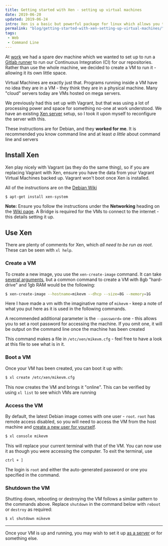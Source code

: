 ```yaml
---
title: Getting started with Xen - setting up virtual machines
date: 2019-06-20
updated: 2019-06-24
intro: Xen is a basic but powerful package for linux which allows you to create virtual machines, A rival to Vagrant, Xen has less configuration (but is potentially less "agile")
permalink: "blog/getting-started-with-xen-setting-up-virtual-machines/"
tags:
 - Web
 - Command Line
---
```


At [work](https://www.liquidlight.co.uk/) we had a spare dev machine which we wanted to set up to run a [Gitlab runner](https://docs.gitlab.com/runner/) to run our Continuous Integration (CI) for our repositories. Rather than use the whole machine, we decided to create a VM to run it - allowing it its own little space.

Virtual Machines are exactly just that. Programs running inside a VM have no idea they are in a VM - they think they are in a physical machine. Many "cloud" servers today are VMs hosted on mega servers.

We previously had this set up with Vagrant, but that was using a lot of processing power and space for something no-one at work understood. We have an existing [Xen server](https://wiki.debian.org/Xen) setup, so I took it upon myself to reconfigure the server with this.

<div class="info">These instructions are for Debian, and they <strong>worked for me</strong>. It is recommended you know command line and at least <em>a little</em> about command line and servers</div>

## Install Xen

Xen play nicely with Vagrant (as they do the same thing), so if you are replacing Vagrant with Xen, ensure you have the data from your Vagrant Virtual Machines backed up. Vagrant won't boot once Xen is installed.

All of the instructions are on the [Debian Wiki](https://wiki.debian.org/Xen)

```bash
$ apt-get install xen-system
```

**Note:** Ensure you follow the instructions under the **Networking** heading on the [Wiki page](https://wiki.debian.org/Xen). A Bridge is required for the VMs to connect to the internet - this details setting it up.

## Use Xen

There are plenty of comments for Xen, which _all need to be run as root_. These can be seen with `xl help`.

### Create a VM

To create a new image, you use the `xen-create-image` command. It can take [several arguments](http://manpages.ubuntu.com/manpages/xenial/man8/xen-create-image.8.html), but a common command to create a VM with 8gb "hard-drive" and 1gb RAM would be the following:

```bash
$ xen-create-image --hostname=mikevm --dhcp --size=8G --memory=1G
```

Here I have made a vm with the imaginative name of `mikevm` - keep a note of what you put here as it is used in the following commands.

A recommended additional parameter is the `--password=` one - this allows you to set a root password for accessing the machine. If you omit one, it will be output on the command line once the machine has been created

This command makes a file in `/etc/xen/mikevm.cfg` - feel free to have a look at this file to see what is in it.

### Boot a VM

Once your VM has been created, you can boot it up with:

```bash
$ xl create /etc/xen/mikevm.cfg
```

This now creates the VM and brings it "online". This can be verified by using `xl list` to see which VMs are running

### Access the VM

By default, the latest Debian image comes with one user - `root`. `root` has remote access disabled, so you will need to access the VM from the host machine and [create a new user for yourself](/blog/linux-debian-user-commands).

```bash
$ xl console mikevm
```

This will replace your current terminal with that of the VM. You can now use it as though you were accessing the computer. To exit the terminal, use

`ctrl + ]`

The login is `root` and either the auto-generated password or one you specified in the command.

### Shutdown the VM

Shutting down, rebooting or destroying the VM follows a similar pattern to the commands above. Replace `shutdown` in the command below with `reboot` or `destroy` as required:

```bash
$ xl shutdown mikevm
```

- - -

Once your VM is up and running, you may wish to set it up [as a server](/blog/set-up-a-new-virtual-private-server-vps) or for something else.
